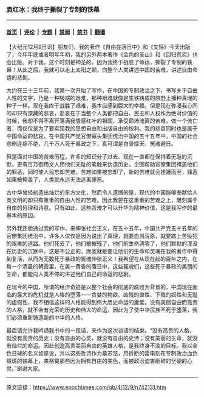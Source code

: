 ### 袁红冰：我终于撕裂了专制的铁幕

---

#### [首页](../../../..?n742131) &nbsp;|&nbsp; [评论](../../../../../epoch-comment?n742131) &nbsp;|&nbsp; [专题](../../../../../epoch-special?n742131) &nbsp;|&nbsp; [禁闻](../../../../../epoch-news?n742131) &nbsp;|&nbsp; [禁书](../../../../../books?n742131) &nbsp;|&nbsp; [翻墙](https://github.com/gfw-breaker/nogfw/blob/master/README.md?n742131)


<div class="post_content" id="artbody" itemprop="articleBody">
 <!-- article content begin -->
 <p>
  【大纪元12月9日讯】朋友们，我的著作《自由在落日中》和《文殇》今天出版了，今年年底或者明年年初，我的另外两本著作《金色的圣山》和《回归荒凉》也会出版。对于我，这个时刻是神圣的，因为我终于战胜了命运，撕裂了专制的铁幕！从此之后，我就可以走上太阳之颠，向整个人类讲述中国的苦难，讲述自由命运的悲剧。
 </p>
 <p>
  大约在三十三年前，我第一次开始了写作，在中国的专制政治之下，书写关于自由人性的文字，乃是一种极端的艰难，那种艰难就像是生铁铸成的原野上播种真理的种子一样。现在我终于战胜了艰难，我本应感到巨大的幸福，但是现在弥漫我心间的却只有深藏的悲哀，悲哀在于当整个人类都把自由、民主和人权作为绝对价值的时候，我却不得不离开落满我情感红叶的祖国，承受颠沛流离的苦难，做一个流亡者，而仅仅是为了要实现我的思想自由和出版自由的权利。我的悲哀同时也是属于中国命运的悲哀，在中国共产党官僚寡头集团统治中国的五十五年中，中国的社会悲剧连绵不绝，几千万人死于暴政之下，真可谓是白骨撑天、冤魂避日。
 </p>
 <p>
  但是面对中国的苦难历程，许多的知识分子过去、现在一直都在保持着无耻的沉默，更有百万御用文人用他们无耻的笔触来伪造历史，企图帮助官僚集团掩盖他们的罪恶，同时使人民忘却苦难。苦难如果被忘却了，新的苦难就会接踵而至，罪恶如果被掩盖了，人类就永远无法远离罪恶。
 </p>
 <p>
  古中华曾经创造出灿烂的东方文化，然而令人遗憾的是，现代的中国能够奉献给人类文明的却只有重重的自由人性的苦难。因此我要在这重重的苦难之上，雕刻属于自由的哲理和诗意。只有如此，这些苦难才可以升华为精神价值，这是我写作的最基本的原因。
 </p>
 <p>
  另外我还想通过我的写作，来伸张社会正义，在五十五年，中国共产党五十五年的官僚集团统治中，许多人仅仅是因为说出了真理，就要血溅荒原，就要踏上苦役犯的艰难的道路。他们死去了，他们被摧残了，他们的生命凋零了，他们默默的湮没在历史的沉默中，这是不公正的。而我就是要让他们的生命和灵魂在我的著作中得到复活，从而为无数死于暴政的冤魂伸张正义！我希望在从现在起的百年之内，在每一个清晨的朝霞里，在美一黄昏的落日中，这些冤魂们，这些死于暴政的美丽的生命，都能向人类不停的讲述他们自己的命运的悲剧。
 </p>
 <p>
  在现今的中国，所谓的经济奇迹是以整个社会的彻底的腐败为背景的，中国现在面临的最大的危机就是人格的堕落——贪婪的物欲、凶残的兽性、下贱的奴性和无耻的虚假性，我不相信这样的人格能得到伟大历史命运的垂爱。没有美丽自由而高贵的人格，就不会有光荣的历史和伟大的命运，因此为了使中华民族不死于堕落，我们必须重新铸造新的中华的人格。
 </p>
 <p>
  最后请允许我吟诵我书中的一段话，来作为这次谈话的结束。“没有高贵的人格，就没有高贵的历史；没有自由的心灵，就没有自由的史诗；没有美丽的生命，就没有灿烂的命运。因此创造高贵美丽自由的英雄人格，是我终身不渝的目标。我以金色日球的名义如是说，并以这些哲诗作为墓志铭，用折断的雷电刻在专制政治血色斑斑的铁幕上，来祭奠那些因为拥有自由的美色，而被政治迫害砸碎的坚硬的心灵。”谢谢大家。
  <font color="#ffffff">
   (http://www.dajiyuan.com)
  </font>
 </p>
 <!-- article content end -->
 <div id="below_article_ad">
 </div>
</div>


---

原文链接：https://www.epochtimes.com/gb/4/12/9/n742131.htm